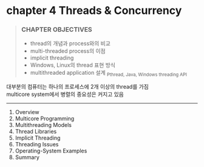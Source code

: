 # chapter 4 Threads & Concurrency

> ### CHAPTER OBJECTIVES
>
> - thread의 개념과 process와의 비교
> - multi-threaded process의 이점
> - implicit threading
> - Windows, Linux의 thread 표현 방식
> - multithreaded application 설계 <sub>Pthread, Java, Windows threading API</sub>

대부분의 컴퓨터는 하나의 프로세스에 2개 이상의 thread를 가짐  
multicore system에서 병렬의 중요성은 커지고 있음

---

1. Overview
2. Multicore Programming
3. Multithreading Models
4. Thread Libraries
5. Implicit Threading
6. Threading Issues
7. Operating-System Examples
8. Summary